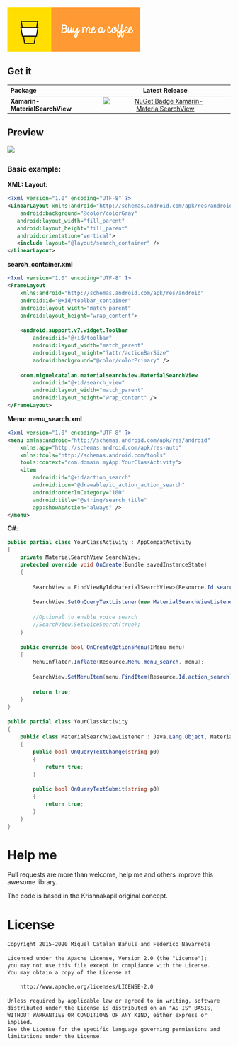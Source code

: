 <a href="https://github.com/sponsors/FANMixco/" target="_blank">
   <img src="https://raw.githubusercontent.com/FANMixco/Xamarin-SearchBar/master/bmc-rezr5vpd.gif" alt="sponsor" />
</a>

## Get it

|  Package  |Latest Release|
|:----------|:------------:|
|**Xamarin-MaterialSearchView**|[![NuGet Badge Xamarin-MaterialSearchView](https://buildstats.info/nuget/Xamarin-MaterialSearchView)](https://www.nuget.org/packages/Xamarin-MaterialSearchView/)|

## Preview

![](https://raw.githubusercontent.com/MiguelCatalan/MaterialSearchView/master/art/voice.gif)

### **Basic example:**

**XML:**
**Layout:**

```xml
<?xml version="1.0" encoding="UTF-8" ?>
<LinearLayout xmlns:android="http://schemas.android.com/apk/res/android"
	android:background="@color/colorGray"
   android:layout_width="fill_parent"
   android:layout_height="fill_parent"
   android:orientation="vertical">
   <include layout="@layout/search_container" />
</LinearLayout>
```

**search_container.xml**

```xml
<?xml version="1.0" encoding="UTF-8" ?>
<FrameLayout
	xmlns:android="http://schemas.android.com/apk/res/android"
	android:id="@+id/toolbar_container"
	android:layout_width="match_parent"
	android:layout_height="wrap_content">

	<android.support.v7.widget.Toolbar
		android:id="@+id/toolbar"
		android:layout_width="match_parent"
		android:layout_height="?attr/actionBarSize"
		android:background="@color/colorPrimary" />

	<com.miguelcatalan.materialsearchview.MaterialSearchView
		android:id="@+id/search_view"
		android:layout_width="match_parent"
		android:layout_height="wrap_content" />
</FrameLayout>
```

**Menu:**
**menu_search.xml**

```xml
<?xml version="1.0" encoding="UTF-8" ?>
<menu xmlns:android="http://schemas.android.com/apk/res/android"
	xmlns:app="http://schemas.android.com/apk/res-auto"
	xmlns:tools="http://schemas.android.com/tools"
	tools:context="com.domain.myApp.YourClassActivity">
	<item
		android:id="@+id/action_search"
		android:icon="@drawable/ic_action_action_search"
		android:orderInCategory="100"
		android:title="@string/search_title"
		app:showAsAction="always" />
</menu>
```

**C#:**

```csharp
public partial class YourClassActivity : AppCompatActivity
{
	private MaterialSearchView SearchView;
	protected override void OnCreate(Bundle savedInstanceState)
	{

		SearchView = FindViewById<MaterialSearchView>(Resource.Id.search_view);

		SearchView.SetOnQueryTextListener(new MaterialSearchViewListener(this));

		//Optional to enable voice search
		//SearchView.SetVoiceSearch(true);        
	}

	public override bool OnCreateOptionsMenu(IMenu menu)
	{
		MenuInflater.Inflate(Resource.Menu.menu_search, menu);

		SearchView.SetMenuItem(menu.FindItem(Resource.Id.action_search));

		return true;
	}
}

public partial class YourClassActivity
{
	public class MaterialSearchViewListener : Java.Lang.Object, MaterialSearchView.IOnQueryTextListener
	{
		public bool OnQueryTextChange(string p0)
		{
			return true;
		}

		public bool OnQueryTextSubmit(string p0)
		{
			return true;
		}
	}
}
```

# Help me
Pull requests are more than welcome, help me and others improve this awesome library.

The code is based in the Krishnakapil original concept.

# License
	Copyright 2015-2020 Miguel Catalan Bañuls and Federico Navarrete

	Licensed under the Apache License, Version 2.0 (the "License");
	you may not use this file except in compliance with the License.
	You may obtain a copy of the License at

		http://www.apache.org/licenses/LICENSE-2.0

	Unless required by applicable law or agreed to in writing, software
	distributed under the License is distributed on an "AS IS" BASIS,
	WITHOUT WARRANTIES OR CONDITIONS OF ANY KIND, either express or implied.
	See the License for the specific language governing permissions and
	limitations under the License.
